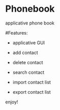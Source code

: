 # Phonebook
 applicative phone book


#Features:

- applicative GUI

- add contact

- delete contact

- search contact

- import contact list

- export contact list



enjoy!
